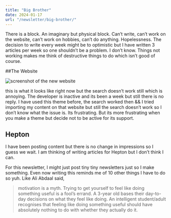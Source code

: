 ```yaml
---
title: "Big Brother"
date: 2024-01-17
url: "/newsletter/big-brother/"
---
```


There is a block. An imaginary but physical block. Can’t write, can’t work on the website, can’t work on hobbies, can’t do anything. Hopelessness. The decision to write every week might be to optimistic but I have written 3 articles per week so one shouldn’t be a problem. I don’t know. Things not working makes me think of destructive things to do which isn’t good of course.

##The Website

![screenshot of the new website](/img/newsletter/2024/big-brother/website.png)

this is what it looks like right now but the search doesn’t work still which is annoying. The developer is inactive and its been a week but still there is no reply. I have used this theme before, the search worked then && I tried importing my content on that website but still the search doesn’t work so I don’t know what the issue is. Its frustrating. But its more frustrating when you make a theme but decide not to be active for its support.

## Hepton

I have been posting content but there is no change in impressions so I guess we wait. I am thinking of writing articles for Hepton but I don’t think I can.

For this newsletter, I might just post tiny tiny newsletters just so I make something. Even now writing this reminds me of 10 other things I have to do so yuh. Like Ali Abdaal said,

> motivation is a myth. Trying to get yourself to feel like doing something useful is a fool’s errand. A 3-year old bases their day-to-day decisions on what they feel like doing. An intelligent student/adult recognises that feeling like doing something useful should have absolutely nothing to do with whether they actually do it.
